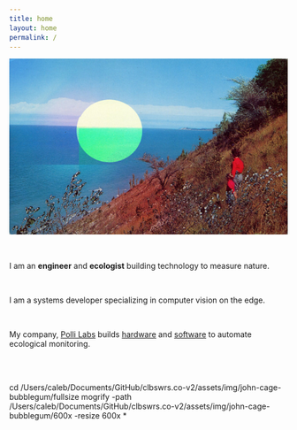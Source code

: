```yaml
---
title: home
layout: home
permalink: /
---
```


![Slip Moon](/assets/img/stereoscopes/600x/Slip_Moon.jpg)

<br>

I am an **engineer** and **ecologist** building technology to measure nature.

<br>

I am a systems developer specializing in computer vision on the edge.

<br>

My company, [Polli Labs](https://polli.ai) builds [hardware](https://polli.ai/hardware) and [software](https://polli.ai/software) to automate ecological monitoring.

<br>
<br>


cd /Users/caleb/Documents/GitHub/clbswrs.co-v2/assets/img/john-cage-bubblegum/fullsize
mogrify -path /Users/caleb/Documents/GitHub/clbswrs.co-v2/assets/img/john-cage-bubblegum/600x -resize 600x *